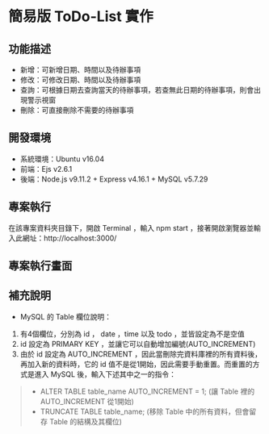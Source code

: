 # 簡易版 ToDo-List 實作

## 功能描述

* 新增：可新增日期、時間以及待辦事項  
* 修改：可修改日期、時間以及待辦事項  
* 查詢：可根據日期去查詢當天的待辦事項，若查無此日期的待辦事項，則會出現警示視窗  
* 刪除：可直接刪除不需要的待辦事項

## 開發環境

* 系統環境：Ubuntu v16.04
* 前端：Ejs v2.6.1  
* 後端：Node.js v9.11.2 + Express v4.16.1 + MySQL v5.7.29

## 專案執行

在該專案資料夾目錄下，開啟 Terminal ，輸入 npm start ，接著開啟瀏覽器並輸入此網址：http://localhost:3000/

## 專案執行畫面

## 補充說明

* MySQL 的 Table 欄位說明：  
1. 有4個欄位，分別為 id ， date ，time 以及 todo ，並皆設定為不是空值 
2. id 設定為 PRIMARY KEY ，並讓它可以自動增加編號(AUTO_INCREMENT)
3. 由於 id 設定為 AUTO_INCREMENT ，因此當刪除完資料庫裡的所有資料後，再加入新的資料時，它的 id 值不是從1開始，因此需要手動重置。而重置的方式是進入 MySQL 後，輸入下述其中之一的指令：
> * ALTER TABLE table_name AUTO_INCREMENT = 1; (讓 Table 裡的 AUTO_INCREMENT 從1開始)
> * TRUNCATE TABLE table_name; (移除 Table 中的所有資料，但會留存 Table 的結構及其欄位)

